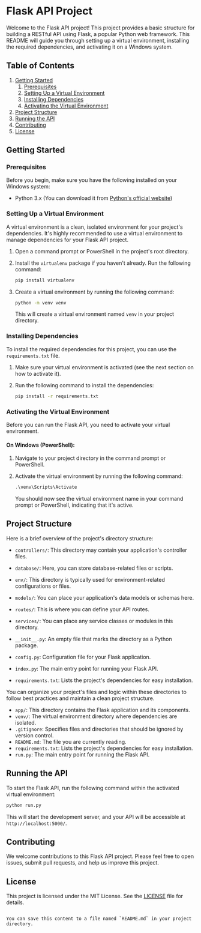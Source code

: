 # Flask API Project

Welcome to the Flask API project! This project provides a basic structure for building a RESTful API using Flask, a popular Python web framework. This README will guide you through setting up a virtual environment, installing the required dependencies, and activating it on a Windows system.

## Table of Contents

1. [Getting Started](#getting-started)
    1. [Prerequisites](#prerequisites)
    2. [Setting Up a Virtual Environment](#setting-up-a-virtual-environment)
    3. [Installing Dependencies](#installing-dependencies)
    4. [Activating the Virtual Environment](#activating-the-virtual-environment)
2. [Project Structure](#project-structure)
3. [Running the API](#running-the-api)
4. [Contributing](#contributing)
5. [License](#license)

## Getting Started

### Prerequisites

Before you begin, make sure you have the following installed on your Windows system:

- Python 3.x (You can download it from [Python's official website](https://www.python.org/downloads/))

### Setting Up a Virtual Environment

A virtual environment is a clean, isolated environment for your project's dependencies. It's highly recommended to use a virtual environment to manage dependencies for your Flask API project.

1. Open a command prompt or PowerShell in the project's root directory.

2. Install the `virtualenv` package if you haven't already. Run the following command:

   ```bash
   pip install virtualenv

3. Create a virtual environment by running the following command:

   ```bash
   python -m venv venv
   ```

   This will create a virtual environment named `venv` in your project directory.

### Installing Dependencies

To install the required dependencies for this project, you can use the `requirements.txt` file.

1. Make sure your virtual environment is activated (see the next section on how to activate it).

2. Run the following command to install the dependencies:

   ```bash
   pip install -r requirements.txt
   ```

### Activating the Virtual Environment

Before you can run the Flask API, you need to activate your virtual environment.

#### On Windows (PowerShell):

1. Navigate to your project directory in the command prompt or PowerShell.

2. Activate the virtual environment by running the following command:

   ```powershell
   .\venv\Scripts\Activate
   ```

   You should now see the virtual environment name in your command prompt or PowerShell, indicating that it's active.

## Project Structure

Here is a brief overview of the project's directory structure:


- `controllers/`: This directory may contain your application's controller files.
- `database/`: Here, you can store database-related files or scripts.
- `env/`: This directory is typically used for environment-related configurations or files.
- `models/`: You can place your application's data models or schemas here.
- `routes/`: This is where you can define your API routes.
- `services/`: You can place any service classes or modules in this directory.

- `__init__.py`: An empty file that marks the directory as a Python package.
- `config.py`: Configuration file for your Flask application.
- `index.py`: The main entry point for running your Flask API.
- `requirements.txt`: Lists the project's dependencies for easy installation.

You can organize your project's files and logic within these directories to follow best practices and maintain a clean project structure.


- `app/`: This directory contains the Flask application and its components.
- `venv/`: The virtual environment directory where dependencies are isolated.
- `.gitignore`: Specifies files and directories that should be ignored by version control.
- `README.md`: The file you are currently reading.
- `requirements.txt`: Lists the project's dependencies for easy installation.
- `run.py`: The main entry point for running the Flask API.

## Running the API

To start the Flask API, run the following command within the activated virtual environment:

```bash
python run.py
```

This will start the development server, and your API will be accessible at `http://localhost:5000/`.

## Contributing

We welcome contributions to this Flask API project. Please feel free to open issues, submit pull requests, and help us improve this project.

## License

This project is licensed under the MIT License. See the [LICENSE](LICENSE) file for details.
```

You can save this content to a file named `README.md` in your project directory.